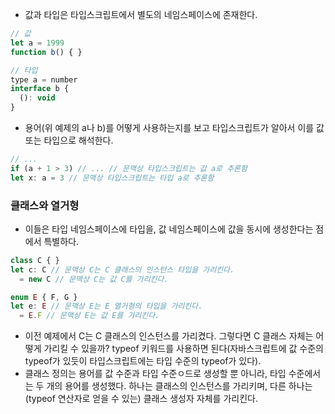 - 값과 타입은 타입스크립트에서 별도의 네임스페이스에 존재한다.

```javascript
// 값
let a = 1999
function b() { }

// 타입
type a = number
interface b {
  (): void
}
```

- 용어(위 예제의 a나 b)를 어떻게 사용하는지를 보고 타입스크립트가 알아서 이를 값 또는 타입으로 해석한다.

```javascript
// ...
if (a + 1 > 3) // ... // 문맥상 타입스크립트는 값 a로 추론함
let x: a = 3 // 문맥상 타입스크립트는 타입 a로 추론함
```

### 클래스와 열거형

- 이들은 타입 네임스페이스에 타입을, 값 네임스페이스에 값을 동시에 생성한다는 점에서 특별하다.

```javascript
class C { }
let c: C // 문맥상 C는 C 클래스의 인스턴스 타입을 가리킨다.
  = new C // 문맥상 C는 값 C를 가리킨다.

enum E { F, G }
let e: E // 문맥상 E는 E 열거형의 타입을 가리킨다.
  = E.F // 문맥상 E는 값 E를 가리킨다.
```

- 이전 예제에서 C는 C 클래스의 인스턴스를 가리켰다. 그렇다면 C 클래스 자체는 어떻게 가리킬 수 있을까? typeof 키워드를 사용하면 된다(자바스크립트에 값 수준의 typeof가 있듯이 타입스크립트에는 타입 수준의 typeof가 있다).
- 클래스 정의는 용어를 값 수준과 타입 수준ㅇ드로 생성할 뿐 아니라, 타입 수준에서는 두 개의 용어를 생성했다. 하나는 클래스의 인스턴스를 가리키며, 다른 하나는 (typeof 연산자로 얻을 수 있는) 클래스 생성자 자체를 가리킨다.
